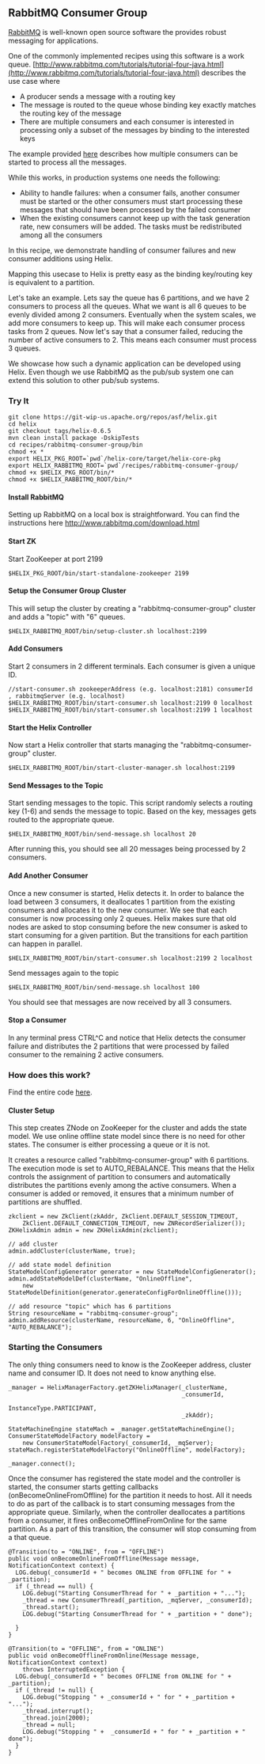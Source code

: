 <!---
Licensed to the Apache Software Foundation (ASF) under one
or more contributor license agreements.  See the NOTICE file
distributed with this work for additional information
regarding copyright ownership.  The ASF licenses this file
to you under the Apache License, Version 2.0 (the
"License"); you may not use this file except in compliance
with the License.  You may obtain a copy of the License at

  http://www.apache.org/licenses/LICENSE-2.0

Unless required by applicable law or agreed to in writing,
software distributed under the License is distributed on an
"AS IS" BASIS, WITHOUT WARRANTIES OR CONDITIONS OF ANY
KIND, either express or implied.  See the License for the
specific language governing permissions and limitations
under the License.
-->


RabbitMQ Consumer Group
-----------------------

[RabbitMQ](http://www.rabbitmq.com/) is well-known open source software the provides robust messaging for applications.

One of the commonly implemented recipes using this software is a work queue.  [http://www.rabbitmq.com/tutorials/tutorial-four-java.html](http://www.rabbitmq.com/tutorials/tutorial-four-java.html) describes the use case where

* A producer sends a message with a routing key
* The message is routed to the queue whose binding key exactly matches the routing key of the message
* There are multiple consumers and each consumer is interested in processing only a subset of the messages by binding to the interested keys

The example provided [here](http://www.rabbitmq.com/tutorials/tutorial-four-java.html) describes how multiple consumers can be started to process all the messages.

While this works, in production systems one needs the following:

* Ability to handle failures: when a consumer fails, another consumer must be started or the other consumers must start processing these messages that should have been processed by the failed consumer
* When the existing consumers cannot keep up with the task generation rate, new consumers will be added. The tasks must be redistributed among all the consumers

In this recipe, we demonstrate handling of consumer failures and new consumer additions using Helix.

Mapping this usecase to Helix is pretty easy as the binding key/routing key is equivalent to a partition.

Let's take an example. Lets say the queue has 6 partitions, and we have 2 consumers to process all the queues.
What we want is all 6 queues to be evenly divided among 2 consumers.
Eventually when the system scales, we add more consumers to keep up. This will make each consumer process tasks from 2 queues.
Now let's say that a consumer failed, reducing the number of active consumers to 2. This means each consumer must process 3 queues.

We showcase how such a dynamic application can be developed using Helix. Even though we use RabbitMQ as the pub/sub system one can extend this solution to other pub/sub systems.

### Try It

```
git clone https://git-wip-us.apache.org/repos/asf/helix.git
cd helix
git checkout tags/helix-0.6.5
mvn clean install package -DskipTests
cd recipes/rabbitmq-consumer-group/bin
chmod +x *
export HELIX_PKG_ROOT=`pwd`/helix-core/target/helix-core-pkg
export HELIX_RABBITMQ_ROOT=`pwd`/recipes/rabbitmq-consumer-group/
chmod +x $HELIX_PKG_ROOT/bin/*
chmod +x $HELIX_RABBITMQ_ROOT/bin/*
```

#### Install RabbitMQ

Setting up RabbitMQ on a local box is straightforward. You can find the instructions here
http://www.rabbitmq.com/download.html

#### Start ZK

Start ZooKeeper at port 2199

```
$HELIX_PKG_ROOT/bin/start-standalone-zookeeper 2199
```

#### Setup the Consumer Group Cluster

This will setup the cluster by creating a "rabbitmq-consumer-group" cluster and adds a "topic" with "6" queues.

```
$HELIX_RABBITMQ_ROOT/bin/setup-cluster.sh localhost:2199
```

#### Add Consumers

Start 2 consumers in 2 different terminals. Each consumer is given a unique ID.

```
//start-consumer.sh zookeeperAddress (e.g. localhost:2181) consumerId , rabbitmqServer (e.g. localhost)
$HELIX_RABBITMQ_ROOT/bin/start-consumer.sh localhost:2199 0 localhost
$HELIX_RABBITMQ_ROOT/bin/start-consumer.sh localhost:2199 1 localhost

```

#### Start the Helix Controller

Now start a Helix controller that starts managing the "rabbitmq-consumer-group" cluster.

```
$HELIX_RABBITMQ_ROOT/bin/start-cluster-manager.sh localhost:2199
```

#### Send Messages to the Topic

Start sending messages to the topic. This script randomly selects a routing key (1-6) and sends the message to topic.
Based on the key, messages gets routed to the appropriate queue.

```
$HELIX_RABBITMQ_ROOT/bin/send-message.sh localhost 20
```

After running this, you should see all 20 messages being processed by 2 consumers.

#### Add Another Consumer

Once a new consumer is started, Helix detects it. In order to balance the load between 3 consumers, it deallocates 1 partition from the existing consumers and allocates it to the new consumer. We see that
each consumer is now processing only 2 queues.
Helix makes sure that old nodes are asked to stop consuming before the new consumer is asked to start consuming for a given partition. But the transitions for each partition can happen in parallel.

```
$HELIX_RABBITMQ_ROOT/bin/start-consumer.sh localhost:2199 2 localhost
```

Send messages again to the topic

```
$HELIX_RABBITMQ_ROOT/bin/send-message.sh localhost 100
```

You should see that messages are now received by all 3 consumers.

#### Stop a Consumer

In any terminal press CTRL^C and notice that Helix detects the consumer failure and distributes the 2 partitions that were processed by failed consumer to the remaining 2 active consumers.


### How does this work?

Find the entire code [here](https://git-wip-us.apache.org/repos/asf?p=helix.git;a=tree;f=recipes/rabbitmq-consumer-group/src/main/java/org/apache/helix/recipes/rabbitmq).

#### Cluster Setup

This step creates ZNode on ZooKeeper for the cluster and adds the state model. We use online offline state model since there is no need for other states. The consumer is either processing a queue or it is not.

It creates a resource called "rabbitmq-consumer-group" with 6 partitions. The execution mode is set to AUTO_REBALANCE. This means that the Helix controls the assignment of partition to consumers and automatically distributes the partitions evenly among the active consumers. When a consumer is added or removed, it ensures that a minimum number of partitions are shuffled.

```
zkclient = new ZkClient(zkAddr, ZkClient.DEFAULT_SESSION_TIMEOUT,
    ZkClient.DEFAULT_CONNECTION_TIMEOUT, new ZNRecordSerializer());
ZKHelixAdmin admin = new ZKHelixAdmin(zkclient);

// add cluster
admin.addCluster(clusterName, true);

// add state model definition
StateModelConfigGenerator generator = new StateModelConfigGenerator();
admin.addStateModelDef(clusterName, "OnlineOffline",
    new StateModelDefinition(generator.generateConfigForOnlineOffline()));

// add resource "topic" which has 6 partitions
String resourceName = "rabbitmq-consumer-group";
admin.addResource(clusterName, resourceName, 6, "OnlineOffline", "AUTO_REBALANCE");
```

### Starting the Consumers

The only thing consumers need to know is the ZooKeeper address, cluster name and consumer ID. It does not need to know anything else.

```
_manager = HelixManagerFactory.getZKHelixManager(_clusterName,
                                                 _consumerId,
                                                 InstanceType.PARTICIPANT,
                                                 _zkAddr);

StateMachineEngine stateMach = _manager.getStateMachineEngine();
ConsumerStateModelFactory modelFactory =
    new ConsumerStateModelFactory(_consumerId, _mqServer);
stateMach.registerStateModelFactory("OnlineOffline", modelFactory);

_manager.connect();
```

Once the consumer has registered the state model and the controller is started, the consumer starts getting callbacks (onBecomeOnlineFromOffline) for the partition it needs to host. All it needs to do as part of the callback is to start consuming messages from the appropriate queue. Similarly, when the controller deallocates a partitions from a consumer, it fires onBecomeOfflineFromOnline for the same partition.
As a part of this transition, the consumer will stop consuming from a that queue.

```
@Transition(to = "ONLINE", from = "OFFLINE")
public void onBecomeOnlineFromOffline(Message message, NotificationContext context) {
  LOG.debug(_consumerId + " becomes ONLINE from OFFLINE for " + _partition);
  if (_thread == null) {
    LOG.debug("Starting ConsumerThread for " + _partition + "...");
    _thread = new ConsumerThread(_partition, _mqServer, _consumerId);
    _thread.start();
    LOG.debug("Starting ConsumerThread for " + _partition + " done");

  }
}

@Transition(to = "OFFLINE", from = "ONLINE")
public void onBecomeOfflineFromOnline(Message message, NotificationContext context)
    throws InterruptedException {
  LOG.debug(_consumerId + " becomes OFFLINE from ONLINE for " + _partition);
  if (_thread != null) {
    LOG.debug("Stopping " + _consumerId + " for " + _partition + "...");
    _thread.interrupt();
    _thread.join(2000);
    _thread = null;
    LOG.debug("Stopping " +  _consumerId + " for " + _partition + " done");
  }
}
```
